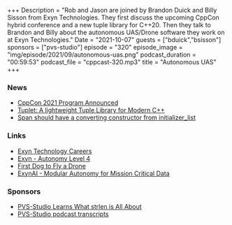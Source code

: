 +++
Description = "Rob and Jason are joined by Brandon Duick and Billy Sisson from Exyn Technologies. They first discuss the upcoming CppCon hybrid conference and a new tuple library for C++20. Then they talk to Brandon and Billy about the autonomous UAS/Drone software they work on at Exyn Technologies."
Date = "2021-10-07"
guests = ["bduick","bsisson"]
sponsors = ["pvs-studio"]
episode = "320"
episode_image = "img/episode/2021/09/autonomous-uas.png"
podcast_duration = "00:59:53"
podcast_file = "cppcast-320.mp3"
title = "Autonomous UAS"
+++

### News ###

 - [CppCon 2021 Program Announced](https://cppcon.org/program-announcement-2021/)
 - [Tuplet: A lightweight Tuple Library for Modern C++](https://github.com/codeinred/tuplet)
 - [Span should have a converting constructor from initializer_list](https://quuxplusone.github.io/blog/2021/10/03/p2447-span-from-initializer-list/)

### Links ###

 - [Exyn Technology Careers](https://www.exyn.com/about/careers)
 - [Exyn - Autonomy Level 4](https://www.youtube.com/watch?v=UwH9m5rPJlc)
 - [First Dog to Fly a Drone](https://www.youtube.com/watch?v=BaL98fhuMmE)
 - [ExynAI - Modular Autonomy for Mission Critical Data](https://www.youtube.com/watch?v=xT99zub7IUA)

### Sponsors ###

- [PVS-Studio Learns What strlen is All About](https://pvs-studio.com/strlen)
- [PVS-Studio podcast transcripts](https://pvs-studio.com/broadcasting)

